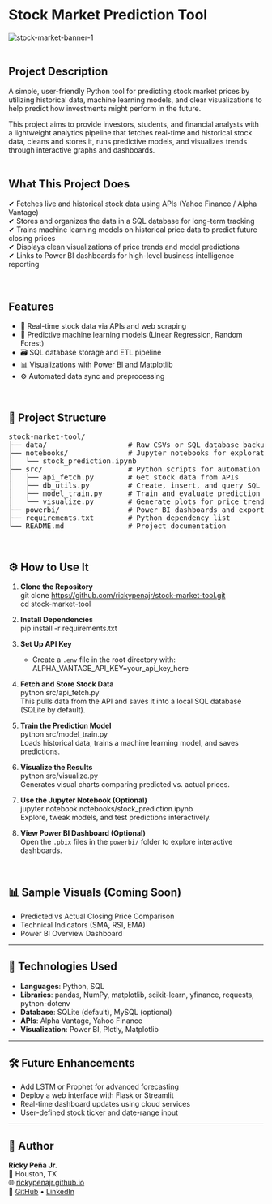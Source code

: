 # Stock Market Prediction Tool
![stock-market-banner-1](https://github.com/user-attachments/assets/ccf5614a-5865-48d1-a43a-df788bd6f951)
<br>
<br>


## Project Description
A simple, user-friendly Python tool for predicting stock market prices by utilizing historical data, machine learning models, and clear visualizations to help predict how investments might perform in the future.

This project aims to provide investors, students, and financial analysts with a lightweight analytics pipeline that fetches real-time and historical stock data, cleans and stores it, runs predictive models, and visualizes trends through interactive graphs and dashboards.
<br>
<br>


## What This Project Does
✔ Fetches live and historical stock data using APIs (Yahoo Finance / Alpha Vantage)  
✔ Stores and organizes the data in a SQL database for long-term tracking  
✔ Trains machine learning models on historical price data to predict future closing prices  
✔ Displays clean visualizations of price trends and model predictions  
✔ Links to Power BI dashboards for high-level business intelligence reporting  
<br>
<br>


## Features
- 📡 Real-time stock data via APIs and web scraping
- 🧠 Predictive machine learning models (Linear Regression, Random Forest)
- 🗃️ SQL database storage and ETL pipeline
- 📊 Visualizations with Power BI and Matplotlib
- ⚙️ Automated data sync and preprocessing
<br>

## 📁 Project Structure

<pre>
stock-market-tool/
├── data/                   # Raw CSVs or SQL database backups
├── notebooks/              # Jupyter notebooks for exploration and modeling
│   └── stock_prediction.ipynb
├── src/                    # Python scripts for automation
│   ├── api_fetch.py        # Get stock data from APIs
│   ├── db_utils.py         # Create, insert, and query SQL database
│   ├── model_train.py      # Train and evaluate prediction models
│   └── visualize.py        # Generate plots for price trends and predictions
├── powerbi/                # Power BI dashboards and exports
├── requirements.txt        # Python dependency list
└── README.md               # Project documentation
</pre>

<br>

## ⚙️ How to Use It

1. **Clone the Repository**  
       git clone https://github.com/rickypenajr/stock-market-tool.git  
       cd stock-market-tool  

2. **Install Dependencies**  
       pip install -r requirements.txt  

3. **Set Up API Key**  
   - Create a `.env` file in the root directory with:  
         ALPHA_VANTAGE_API_KEY=your_api_key_here  

4. **Fetch and Store Stock Data**  
       python src/api_fetch.py  
   This pulls data from the API and saves it into a local SQL database (SQLite by default).

5. **Train the Prediction Model**  
       python src/model_train.py  
   Loads historical data, trains a machine learning model, and saves predictions.

6. **Visualize the Results**  
       python src/visualize.py  
   Generates visual charts comparing predicted vs. actual prices.

7. **Use the Jupyter Notebook (Optional)**  
       jupyter notebook notebooks/stock_prediction.ipynb  
   Explore, tweak models, and test predictions interactively.

8. **View Power BI Dashboard (Optional)**  
   Open the `.pbix` files in the `powerbi/` folder to explore interactive dashboards.

<br>

## 📊 Sample Visuals (Coming Soon)

- Predicted vs Actual Closing Price Comparison  
- Technical Indicators (SMA, RSI, EMA)  
- Power BI Overview Dashboard  

---

## 🧠 Technologies Used

- **Languages**: Python, SQL  
- **Libraries**: pandas, NumPy, matplotlib, scikit-learn, yfinance, requests, python-dotenv  
- **Database**: SQLite (default), MySQL (optional)  
- **APIs**: Alpha Vantage, Yahoo Finance  
- **Visualization**: Power BI, Plotly, Matplotlib  

---

## 🛠️ Future Enhancements

- Add LSTM or Prophet for advanced forecasting  
- Deploy a web interface with Flask or Streamlit  
- Real-time dashboard updates using cloud services  
- User-defined stock ticker and date-range input  

---

## 👤 Author

**Ricky Peña Jr.**  
📍 Houston, TX  
🌐 [rickypenajr.github.io](https://rickypenajr.github.io)  
🔗 [GitHub](https://github.com/rickypenajr) • [LinkedIn](https://linkedin.com/in/rickypenajr)
